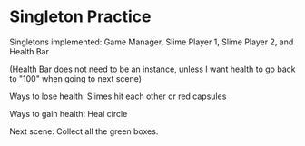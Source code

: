 # Singleton Practice

Singletons implemented: Game Manager, Slime Player 1, Slime Player 2, and Health Bar 

(Health Bar does not need to be an instance, unless I want health to go back to "100" when going to next scene)

Ways to lose health: Slimes hit each other or red capsules

Ways to gain health: Heal circle

Next scene: Collect all the green boxes.
